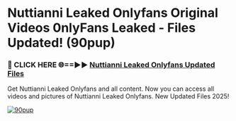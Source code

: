 # Nuttianni Leaked Onlyfans Original Videos 0nlyFans Leaked - Files Updated! (90pup)

<h3>🔴 CLICK HERE 🌐==►► <a href="https://tinyurl.com/ms9xzufz" rel="nofollow">Nuttianni Leaked Onlyfans Updated Files</a></h3>

Get Nuttianni Leaked Onlyfans and all content. Now you can access all videos and pictures of Nuttianni Leaked Onlyfans. New Updated Files 2025!

[![90pup](https://i.imgur.com/ppqm5kG.gif)](https://tinyurl.com/ms9xzufz)
